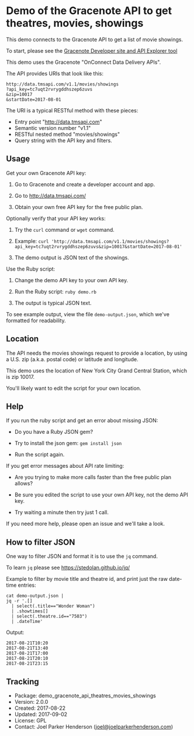 # Demo of the Gracenote API to get theatres, movies, showings

This demo connects to the Gracenote API to get a list of movie showings.

To start, please see the [Gracenote Developer site and API Explorer tool](http://developer.tmsapi.com/io-docs)

This demo uses the Gracenote "OnConnect Data Delivery APIs".

The API provides URIs that look like this:

    http://data.tmsapi.com/v1.1/movies/showings
    ?api_key=tc7uqt2rvrygddhszep6zuvs
    &zip=10017
    &startDate=2017-08-01

The URI is a typical RESTful method with these pieces:

  * Entry point "http://data.tmsapi.com"
  * Semantic version number "v1.1"
  * RESTful nested method "movies/showings"
  * Query string with the API key and filters.


## Usage

Get your own Gracenote API key:

  1. Go to Gracenote and create a developer account and app.

  2. Go to http://data.tmsapi.com/

  3. Obtain your own free API key for the free public plan.

Optionally verify that your API key works:

  1. Try the `curl` command or `wget` command.

  2. Example: `curl 'http://data.tmsapi.com/v1.1/movies/showings?api_key=tc7uqt2rvrygddhszep6zuvs&zip=10017&startDate=2017-08-01'`

  3. The demo output is JSON text of the showings.

Use the Ruby script:

  1. Change the demo API key to your own API key.

  2. Run the Ruby script: `ruby demo.rb`

  3. The output is typical JSON text.

To see example output, view the file `demo-output.json`, which we've formatted for readability.


## Location

The API needs the movies showings request to provide a location, 
by using a U.S. zip (a.k.a. postal code) or latitude and longitude.

This demo uses the location of New York City Grand Central Station,
which is zip 10017. 

You'll likely want to edit the script for your own location.


## Help

If you run the ruby script and get an error about missing JSON:

  * Do you have a Ruby JSON gem?

  * Try to install the json gem: `gem install json`

  * Run the script again.

If you get error messages about API rate limiting:

  * Are you trying to make more calls faster than the free public plan allows? 

  * Be sure you edited the script to use your own API key, not the demo API key.

  * Try waiting a minute then try just 1 call.

If you need more help, please open an issue and we'll take a look.


## How to filter JSON

One way to filter JSON and format it is to use the `jq` command.

To learn `jq` please see https://stedolan.github.io/jq/

Example to filter by movie title and theatre id, and print just the raw date-time entries:

    cat demo-output.json | 
    jq -r '.[] 
      | select(.title=="Wonder Woman") 
      | .showtimes[] 
      | select(.theatre.id=="7503")
      | .dateTime' 

Output:

    2017-08-21T10:20
    2017-08-21T13:40
    2017-08-21T17:00
    2017-08-21T20:10
    2017-08-21T23:15


## Tracking

  * Package: demo_gracenote_api_theatres_movies_showings
  * Version: 2.0.0
  * Created: 2017-08-22
  * Updated: 2017-09-02
  * License: GPL
  * Contact: Joel Parker Henderson (joel@joelparkerhenderson.com)

